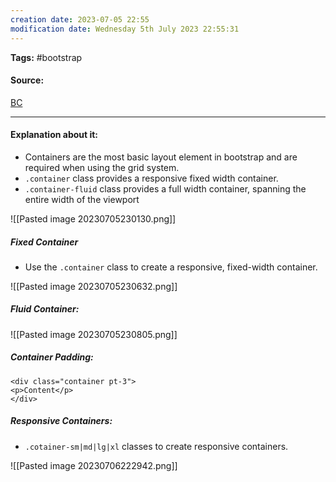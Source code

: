 ```yaml
---
creation date: 2023-07-05 22:55
modification date: Wednesday 5th July 2023 22:55:31
---
```


**Tags:** #bootstrap 

#### Source:
[BC](https://www.w3schools.com/bootstrap4/bootstrap_containers.asp)

--------------------------------------

#### Explanation about it:

* Containers are the most basic layout element in bootstrap and are required when using the grid system.
* `.container` class provides a responsive fixed width container.
* `.container-fluid` class provides a full width container, spanning the entire width of the viewport

![[Pasted image 20230705230130.png]]

##### Fixed Container

* Use the `.container` class to create a responsive, fixed-width container.

![[Pasted image 20230705230632.png]]


##### Fluid Container:

![[Pasted image 20230705230805.png]]


##### Container Padding:

```
<div class="container pt-3">
<p>Content</p>
</div>
```

##### Responsive Containers:

* `.cotainer-sm|md|lg|xl` classes to create responsive containers.

![[Pasted image 20230706222942.png]]


